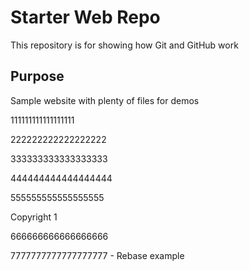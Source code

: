 # Starter Web Repo

This repository is for showing how Git and GitHub work

## Purpose

Sample website with plenty of files for demos


111111111111111111

222222222222222222

333333333333333333

444444444444444444

555555555555555555

Copyright 1

666666666666666666

7777777777777777777 - Rebase example
